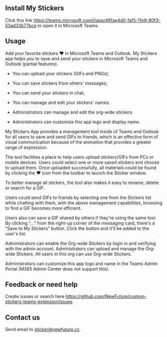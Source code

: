 ## Install My Stickers

Click this link <https://teams.microsoft.com/l/app/46fae4d0-faf5-11e9-80f3-53ad33b77bce> to open it in Microsoft Teams.

## Usage

Add your favorite stickers ❤ in Microsoft Teams and Outlook.
My Stickers app helps you to save and send your stickers in Microsoft Teams and Outlook (partial features).

-   You can upload your stickers (GIFs and PNGs);

-   You can save stickers from others' messages;

-   You can send your stickers in chat;

-   You can manage and edit your stickers' names.

-   Administrators can manage and edit the org-wide stickers.

-   Administrators can customize this app logo and display name.

My Stickers App provides a management tool inside of Teams and Outlook for all users to save and send GIFs to friends, which is an effective form of visual communication because of the animation that provides a greater range of expression.

The tool facilities a place to help users upload stickers/GIFs from PCs or mobile devices. Users could select one or more saved stickers and choose to upload them. Once uploaded successfully, all materials could be found by clicking the ♥ icon from the toolbar to launch the Sticker window.

To better manage all stickers, the tool also makes it easy to rename, delete or search for a GIF.

Users could send GIFs to friends by selecting one from the Stickers list while chatting with them, with the above management capabilities, browsing to find a GIF becomes more efficient.

Users also can save a GIF shared by others if they're using the same tool. By clicking “…” from the right-up corner of the messaging card, there's a “Save to My Stickers” button. Click the button and it'll be added to the user's list.

Administrators can enable the Org-wide Stickers by login in and verifying with the admin account. Administrators can upload and manage the Org-wide Stickers. All users in this org can use Org-wide Stickers.

Administrators can customize this app logo and name in the Teams Admin Portal (M365 Admin Center does not support this).

## Feedback or need help

Create issues or search here <https://github.com/NewFuture/custom-stickers-teams-extension/issues>

## Contact us

Send email to sticker@newfuture.cc.
